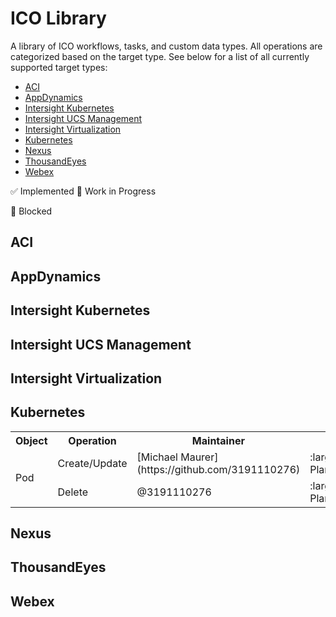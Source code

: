 # ICO Library
A library of ICO workflows, tasks, and custom data types. All operations are categorized based on the target type. See below for a list of all currently supported target types:
* [ACI](#ACI)
* [AppDynamics](#AppDynamics)
* [Intersight Kubernetes](#intersight-kubernetes)
* [Intersight UCS Management](#intersight-ucs-management)
* [Intersight Virtualization](#intersight-virtualization)
* [Kubernetes](#Kubernetes)
* [Nexus](#Nexus)
* [ThousandEyes](#ThousandEyes)
* [Webex](#Webex)


:white_check_mark: Implemented
:construction: Work in Progress

:red_circle: Blocked

## ACI

## AppDynamics

## Intersight Kubernetes

## Intersight UCS Management

## Intersight Virtualization

## Kubernetes
<table>
  <tr>
    <th>Object</th>
    <th>Operation</th>
    <th>Maintainer</th>
    <th>Status</th>
    <th>Reference</th>
  </tr>
  <tr>
    <td rowspan="2">Pod</td>
    <td>Create/Update</td>
    <td>[Michael Maurer](https://github.com/3191110276)</td>
    <td>:large_blue_circle: Planned</td>
    <td></td>
  </tr>
  <tr>
    <td>Delete</td>
    <td>@3191110276</td>
    <td>:large_blue_circle: Planned</td>
    <td></td>
  </tr>
</table>

## Nexus

## ThousandEyes

## Webex
